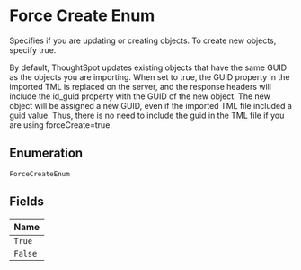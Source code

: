 
# Force Create Enum

Specifies if you are updating or creating objects. To create new objects, specify true.

By default, ThoughtSpot updates existing objects that have the same GUID as the objects you are importing. When set to true, the GUID property in the imported TML is replaced on the server, and the response headers will include the id_guid property with the GUID of the new object. The new object will be assigned a new GUID, even if the imported TML file included a guid value. Thus, there is no need to include the guid in the TML file if you are using forceCreate=true.

## Enumeration

`ForceCreateEnum`

## Fields

| Name |
|  --- |
| `True` |
| `False` |


